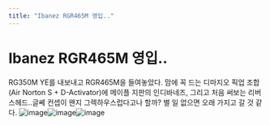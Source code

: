 ```yaml
---
title: "Ibanez RGR465M 영입.."
---
```

# Ibanez RGR465M 영입..

RG350M YE를 내보내고 RGR465M을 들여놓았다. 맘에 꼭 드는 디마지오 픽업 조합 (Air Norton S + D-Activator)에 메이플 지판의 인디바네즈, 그리고 처음 써보는 리버스헤드..글쎼 컨셉이 왠지 그렉하우스럽다고나 할까? 
별 일 없으면 오래 가지고 갈 것 같다. 
![image](5deb8c9a6daaa344090bc26f7da56f68.jpg)![image](5e31c9837677662c1801f9b5054c0dd8.jpg)![image](85bdeabf402a3f041535aa54b108bbe1.jpg)


